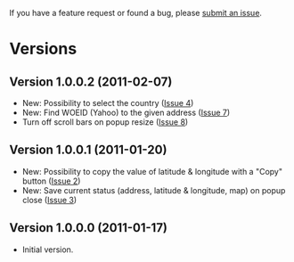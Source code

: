 If you have a feature request or found a bug, please [submit an issue](http://code.google.com/p/chrome-extension-geolocation/issues/list).

# Versions #

## Version 1.0.0.2 (2011-02-07) ##

  * New: Possibility to select the country ([Issue 4](https://code.google.com/p/chrome-extension-geolocation/issues/detail?id=4))
  * New: Find WOEID (Yahoo) to the given address ([Issue 7](https://code.google.com/p/chrome-extension-geolocation/issues/detail?id=7))
  * Turn off scroll bars on popup resize ([Issue 8](https://code.google.com/p/chrome-extension-geolocation/issues/detail?id=8))

## Version 1.0.0.1 (2011-01-20) ##

  * New: Possibility to copy the value of latitude & longitude with a "Copy" button ([Issue 2](https://code.google.com/p/chrome-extension-geolocation/issues/detail?id=2))
  * New: Save current status (address, latitude & longitude, map) on popup close ([Issue 3](https://code.google.com/p/chrome-extension-geolocation/issues/detail?id=3))

## Version 1.0.0.0 (2011-01-17) ##

  * Initial version.